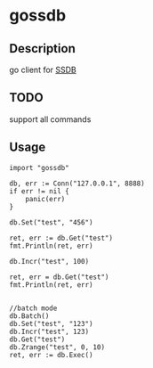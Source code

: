 # gossdb

## Description

go client for [SSDB](https://github.com/ideawu/ssdb/)

## TODO
support all commands

## Usage

    import "gossdb"

    db, err := Conn("127.0.0.1", 8888)
	if err != nil {
		panic(err)
	}

    db.Set("test", "456")

    ret, err := db.Get("test")
    fmt.Println(ret, err)

    db.Incr("test", 100)

    ret, err = db.Get("test")
    fmt.Println(ret, err)

    
    //batch mode
    db.Batch()
    db.Set("test", "123")
    db.Incr("test", 123)
    db.Get("test")
    db.Zrange("test", 0, 10)
    ret, err := db.Exec()
